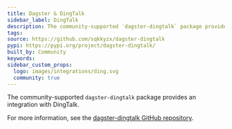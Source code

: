 ```yaml
---
title: Dagster & DingTalk
sidebar_label: DingTalk
description: The community-supported `dagster-dingtalk` package provides an integration with DingTalk.
tags:
source: https://github.com/sqkkyzx/dagster-dingtalk
pypi: https://pypi.org/project/dagster-dingtalk/
built_by: Community
keywords:
sidebar_custom_props:
  logo: images/integrations/ding.svg
  community: true
---
```


The community-supported `dagster-dingtalk` package provides an integration with DingTalk.

For more information, see the [dagster-dingtalk GitHub repository](https://github.com/sqkkyzx/dagster-dingtalk).

